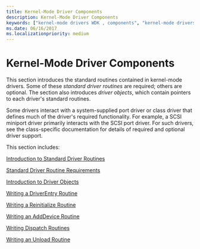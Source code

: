```yaml
---
title: Kernel-Mode Driver Components
description: Kernel-Mode Driver Components
keywords: ["kernel-mode drivers WDK , components", "kernel-mode drivers WDK , standard driver routines", "standard driver routines WDK kernel", "driver routines WDK kernel", "routines WDK kernel"]
ms.date: 06/16/2017
ms.localizationpriority: medium
---
```


# Kernel-Mode Driver Components





This section introduces the standard routines contained in kernel-mode drivers. Some of these *standard driver routines* are required; others are optional. The section also introduces *driver objects*, which contain pointers to each driver's standard routines.

Some drivers interact with a system-supplied port driver or class driver that defines much of the driver's required functionality. For example, a SCSI miniport driver primarily interacts with the SCSI port driver. For such drivers, see the class-specific documentation for details of required and optional driver support.

This section includes:

[Introduction to Standard Driver Routines](introduction-to-standard-driver-routines.md)

[Standard Driver Routine Requirements](standard-driver-routine-requirements.md)

[Introduction to Driver Objects](introduction-to-driver-objects.md)

[Writing a DriverEntry Routine](writing-a-driverentry-routine.md)

[Writing a Reinitialize Routine](writing-a-reinitialize-routine.md)

[Writing an AddDevice Routine](writing-an-adddevice-routine.md)

[Writing Dispatch Routines](writing-dispatch-routines.md)

[Writing an Unload Routine](writing-an-unload-routine.md)

 

 




